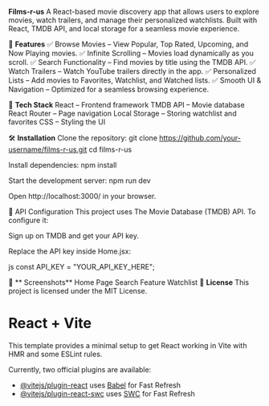 **Films-r-us**
A React-based movie discovery app that allows users to explore movies, watch trailers, and manage their personalized watchlists. Built with React, TMDB API, and local storage for a seamless movie experience.

📌 **Features**
✅ Browse Movies – View Popular, Top Rated, Upcoming, and Now Playing movies.
✅ Infinite Scrolling – Movies load dynamically as you scroll.
✅ Search Functionality – Find movies by title using the TMDB API.
✅ Watch Trailers – Watch YouTube trailers directly in the app.
✅ Personalized Lists – Add movies to Favorites, Watchlist, and Watched lists.
✅ Smooth UI & Navigation – Optimized for a seamless browsing experience.

🚀 **Tech Stack**
React – Frontend framework
TMDB API – Movie database
React Router – Page navigation
Local Storage – Storing watchlist and favorites
CSS – Styling the UI

🛠️ **Installation**
Clone the repository:
git clone https://github.com/your-username/films-r-us.git
cd films-r-us

Install dependencies:
npm install

Start the development server:
npm run dev

Open http://localhost:3000/ in your browser.

🔑 API Configuration
This project uses The Movie Database (TMDB) API. To configure it:

Sign up on TMDB and get your API key.

Replace the API key inside Home.jsx:

js
const API_KEY = "YOUR_API_KEY_HERE";

📸 ** Screenshots**
Home Page	Search Feature	Watchlist
📜 **License**
This project is licensed under the MIT License.
# React + Vite

This template provides a minimal setup to get React working in Vite with HMR and some ESLint rules.

Currently, two official plugins are available:

- [@vitejs/plugin-react](https://github.com/vitejs/vite-plugin-react/blob/main/packages/plugin-react/README.md) uses [Babel](https://babeljs.io/) for Fast Refresh
- [@vitejs/plugin-react-swc](https://github.com/vitejs/vite-plugin-react-swc) uses [SWC](https://swc.rs/) for Fast Refresh
